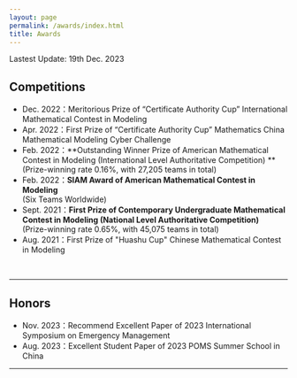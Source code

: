 ```yaml
---
layout: page
permalink: /awards/index.html
title: Awards
---
```


Lastest Update: 19th Dec. 2023 &nbsp;

## Competitions

- Dec. 2022：Meritorious Prize of “Certificate Authority Cup” International Mathematical Contest in Modeling
- Apr. 2022：First Prize of “Certificate Authority Cup” Mathematics China Mathematical Modeling Cyber Challenge
- Feb. 2022：**Outstanding Winner Prize of American Mathematical Contest in Modeling (International Level Authoritative Competition) **<br>(Prize-winning rate 0.16%, with 27,205 teams in total)
- Feb. 2022：**SIAM Award of American Mathematical Contest in Modeling**<br>(Six Teams Worldwide)
- Sept. 2021：**First Prize of Contemporary Undergraduate Mathematical Contest in Modeling (National Level Authoritative Competition)**<br>(Prize-winning rate 0.65%, with 45,075 teams in total)
- Aug. 2021：First Prize of "Huashu Cup" Chinese Mathematical Contest in Modeling
<br>

---
## Honors

- Nov. 2023：Recommend Excellent Paper of 2023 International Symposium on Emergency Management
- Aug. 2023：Excellent Student Paper of 2023 POMS Summer School in China

---
